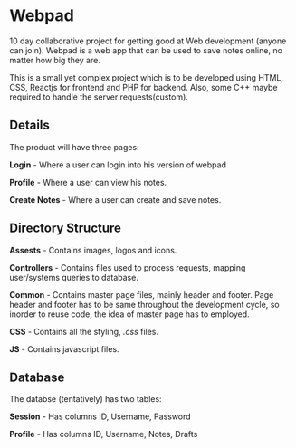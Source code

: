 # Webpad
10 day collaborative project for getting good at Web development (anyone can join). Webpad is a web app that can be used to save notes online, no matter how big they are. 

This is a small yet complex project which is to be developed using HTML, CSS, Reactjs for frontend and PHP for backend. Also, some C++ maybe required to handle the server requests(custom).

## Details
The product will have three pages:

**Login** -  Where a user can login into his version  of webpad

**Profile** - Where a user can view his notes.

**Create Notes** - Where a user can create and save notes.

## Directory Structure
**Assests** - Contains images, logos and icons.

**Controllers** - Contains files used to process requests, mapping user/systems queries to database.

**Common** - Contains master page files, mainly header and footer. Page header and footer has to be same throughout the development cycle, so inorder to reuse code, the idea of master page has to employed.

**CSS** -  Contains all the styling, *.css* files.

**JS** - Contains javascript files.


## Database 
The databse (tentatively) has two tables:

**Session** - Has columns ID, Username, Password

**Profile** - Has columns ID, Username, Notes, Drafts

